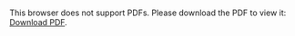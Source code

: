 <object data="christ-in-song/CIS1908pdfs/741.pdf" type="application/pdf" width="100%" height="1024px">
    <embed src="christ-in-song/CIS1908pdfs/741.pdf">
        <p>This browser does not support PDFs. Please download the PDF to view it: <a href="christ-in-song/CIS1908pdfs/741.pdf">Download PDF</a>.</p>
    </embed>
</object>
